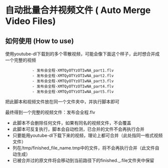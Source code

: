 # 自动批量合并视频文件 ( Auto Merge Video Files)

## 如何使用 (How to use)
使用youtube-dl下载到的多个零散视频，可能会像下面这个样子，此时想合并成一个完整的视频

				- 发布会全程-XMTQyOTYzOTIwNA_part1.flv
				- 发布会全程-XMTQyOTYzOTIwNA_part2.flv
				- 发布会全程-XMTQyOTYzOTIwNA_part3.flv
				- 发布会全程-XMTQyOTYzOTIwNA_part4.flv
				- 发布会全程-XMTQyOTYzOTIwNA_part5.flv

把此脚本和视频文件放在同一个文件夹中，并执行脚本即可

最终得到一个完整的视频文件：发布会全程.flv


* 此脚本不会删除任何文件，如果有同名的视频文件，不会覆盖
* 此脚本可反复执行，脚本会自动检测，已合并的文件不会再执行合并
* 只要能用youtube-dl下载下来的视频，理论上都可合并（此处指同一格式视频文件）
* 列在/tmp/finished_file_name.tmp中的文件，将不会再执行合并（此文件自动生成）
* 已被合并过的原文件将会移动到当前路径下的finished._.file文件夹中保留
